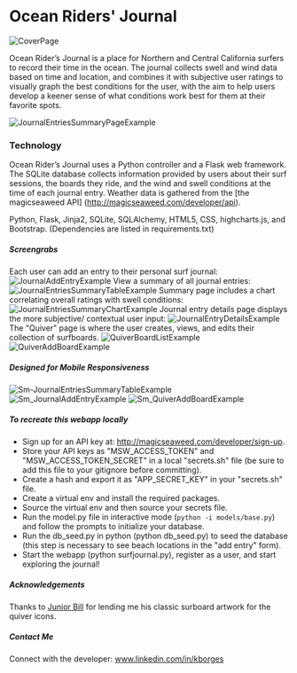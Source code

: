 Ocean Riders' Journal
===========

![CoverPage](static/screengrabs/sg01_cover.png)

Ocean Rider’s Journal is a place for Northern and Central California surfers to 
record their time in the ocean. The journal collects swell and wind data based 
on time and location, and combines it with subjective user ratings to visually 
graph the best conditions for the user, with the aim to help users develop a 
keener sense of what conditions work best for them at their favorite spots.

![JournalEntriesSummaryPageExample](static/screengrabs/sg02_summary.png)

### Technology

Ocean Rider’s Journal uses a Python controller and a Flask web framework. The 
SQLite database collects information provided by users about their surf 
sessions, the boards they ride, and the wind and swell conditions at the time 
of each journal entry. Weather data is gathered from the [the magicseaweed API]
(http://magicseaweed.com/developer/api). 

Python, Flask, Jinja2, SQLite, SQLAlchemy, HTML5, CSS, highcharts.js, and 
Bootstrap. (Dependencies are listed in requirements.txt)


##### Screengrabs

Each user can add an entry to their personal surf journal:
![JournalAddEntryExample](static/screengrabs/sg04_add.png)
View a summary of all journal entries:
![JournalEntriesSummaryTableExample](static/screengrabs/sg02b_summary.png)
Summary page includes a chart correlating overall ratings with swell conditions:
![JournalEntriesSummaryChartExample](static/screengrabs/sg02c_summaryChart.png)
Journal entry details page displays the more subjective/ contextual user input: 
![JournalEntryDetailsExample](static/screengrabs/sg03_details.png)
The "Quiver" page is where the user creates, views, and edits their collection of surfboards.
![QuiverBoardListExample](static/screengrabs/sg06_quiverList.png)
![QuiverAddBoardExample](static/screengrabs/sg05_quiverAdd.png)

##### Designed for Mobile Responsiveness

![Sm-JournalEntriesSummaryTableExample](static/screengrabs/sg10a_mbl_summary.png)
![Sm_JournalAddEntryExample](static/screengrabs/sg10b_mbl_addEntry.png)
![Sm_QuiverAddBoardExample](static/screengrabs/sg10c_mbl_addBoard.png)
 

##### To recreate this webapp locally

- Sign up for an API key at: http://magicseaweed.com/developer/sign-up.
- Store your API keys as "MSW_ACCESS_TOKEN" and "MSW_ACCESS_TOKEN_SECRET" in a 
local "secrets.sh" file (be sure to add this file to your gitignore before 
committing).
- Create a hash and export it as "APP_SECRET_KEY" in your "secrets.sh" file.
- Create a virtual env and install the required packages.
- Source the virtual env and then source your secrets file.
- Run the model.py file in interactive mode (`python -i models/base.py`) and 
follow the prompts to initialize your database.
- Run the db_seed.py in python (python db_seed.py) to seed the database 
(this step is necessary to see beach locations in the "add entry" form).
- Start the webapp (python surfjournal.py), register as a user, and start 
exploring the journal!

##### Acknowledgements
Thanks to [Junior Bill](http://www.juniorbill.com) for lending me his classic 
surboard artwork for the quiver icons. 

##### Contact Me

Connect with the developer: www.linkedin.com/in/kborges